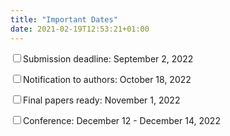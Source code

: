 ```yaml
---
title: "Important Dates"
date: 2021-02-19T12:53:21+01:00
---
```



<input class="filled-in" type="checkbox"><span>Submission deadline: September 2, 2022</span>

<input class="filled-in" type="checkbox"><span>Notification to authors: October 18, 2022
</span>

<input class="filled-in" type="checkbox"><span>Final papers ready: November 1, 2022</span>

<input class="filled-in" type="checkbox"><span>Conference: December 12 - December 14, 2022
</span>
